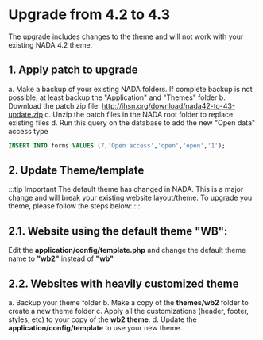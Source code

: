 # Upgrade from 4.2 to 4.3

The upgrade includes changes to the theme and will not work with your existing NADA 4.2 theme.

## 1. Apply patch to upgrade

a. Make a backup of your existing NADA folders. If complete backup is not possible, at least backup the "Application" and "Themes" folder
b. Download the patch zip file: http://ihsn.org/download/nada42-to-43-update.zip 
c. Unzip the patch files in the NADA root folder to replace existing files
d. Run this query on the database to add the new "Open data" access type

```sql
INSERT INTO forms VALUES (7,'Open access','open','open','1');
```


## 2. Update Theme/template


:::tip Important
  The default theme has changed in NADA. This is a major change and will break your existing website layout/theme. To upgrade you theme, please follow the steps below:
:::

## 2.1. Website using the default theme "WB":

Edit the **application/config/template.php** and change the default theme name to **"wb2"** instead of **"wb"**


## 2.2. Websites with heavily customized theme

a. Backup your theme folder
b. Make a copy of the **themes/wb2** folder to create a new theme folder
c. Apply all the customizations (header, footer, styles, etc) to your copy of the **wb2 theme**.
d. Update the **application/config/template** to use your new theme.
